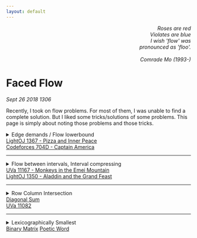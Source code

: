 ```yaml
---
layout: default
---
```


<div style="text-align: right; font-style: oblique;">
  Roses are red<br/>
  Violates are blue<br/>
  I wish 'flow' was<br/>
  pronounced as 'floo'.<br/>
  <br/>
  Comrade Mo (1993-)
</div>

# Faced Flow
_Sept 26 2018 1306_

Recently, I took on flow problems. For most of them, I was unable to find a complete solution. But I liked some tricks/solutions of some problems. This page is simply about noting those problems and those tricks.

<details>
  <summary>
    Edge demands / Flow lowerbound<br/>
    <a href="http://lightoj.com/volume_showproblem.php?problem=1367">LightOJ 1367 - Pizza and Inner Peace</a><br/>
    <a href="https://codeforces.com/problemset/problem/704/D">Codeforces 704D - Captain America</a>
  </summary>
  <br>
  In the given graph, a number of flow needs to be passed at least through edges. This value of minimum flow varies depending on edges. This is a good note solving this problem: <a href="http://jeffe.cs.illinois.edu/teaching/algorithms/notes/25-maxflowext.pdf">#</a>
</details>

<hr/>

<details>
  <summary>
    Flow between intervals, Interval compressing<br/>
    <a href="https://uva.onlinejudge.org/index.php?option=com_onlinejudge&Itemid=8&category=24&page=show_problem&problem=2108">UVa 11167 - Monkeys in the Emei Mountain</a><br/>
    <a href="http://lightoj.com/volume_showproblem.php?problem=1350">LightOJ 1350 - Aladdin and the Grand Feast</a>
  </summary>
  <br/>

  Both problems are quite the same. The UVa Monkeys:

  <blockquote>
    Xuexue is a pretty monkey living in the Emei mountain. She is extremely thirsty during time 2 and
    time 9 everyday, so she must drink 2 units water during this period. She may drink water more than
    once, as long as the total amount of water she drinks is exactly 2 - she never drinks more than she
    needs. Xuexue drinks 1 unit water in one time unit, so she may drinks from time 2 to time 4, or from
    3 to 5, . . ., or from 7 to 9, or even drinks twice: first from 2 to 3, then from 8 to 9. But she can’t drink
    from 1 to 3 since she’s not thirsty at time 1, and she can’t drink from 8 to 10, since she must finish at
    time 9.
    <br/><br/>
    There are many monkeys like Xuexue: we use a triple (v, a, b) to describe a monkey who is thirsty
    during time a and b, and must drink exactly v units of water during that period. Every monkey drinks
    at the same speed (i.e. one unit water per unit time).
    <br/><br/>
    Unfortunately, people keep on doing something bad on the environment in Emei Mountain. Eventually,
    there are only one unpolluted places for monkeys to drink. Further more, the place is so small
    that at most m monkeys can drink water together. Monkeys like to help each other, so they want to
    find a way to satisfy all the monkeys’ need. Could you help them?
  </blockquote>

  I think the solution is best explained <a href="https://abitofcs.blogspot.com/2014/12/uva-11167-monkeys-in-emei-mountain.html">here</a>.

  <blockquote>
    A pretty tough maxflow problem. Oh yes, this is a bipartite matching problem between N monkeys and 50000 time intervals. The simplest way to think about this problem is to have N nodes representing monkeys, 50000 nodes representing time intervals, and two nodes S and T which are source and sink respectively. A monkey has to drink v times, hence we add an edge between S and that monkey with capacity v. This monkey can drink from time interval s to t, so we add an edge to each time interval from s to t by capacity 1 each. Finally, each time interval can only be shared between M monkeys, so for each time interval we add an edge to T with capacity M. The maximum flow from S to T will give us the maximum bipartite matching between the monkeys and the time intervals. If this maximum flow exactly equals to the total times all monkeys have to drink, we have found a valid matching.
    <br/><br/>
    However, that is only half of the story. If we implement it directly using 50000 time intervals, we are faced with a huge running time (since it is O(VE2), with V at least 50000 and E is O(V2), with best case running time of O(V2), still too big). Hence we need to consider the time intervals in a more compressed manner. The easiest way to do this is by breaking the intervals (s,t) into smaller intervals only if there are intersections with other intervals. (E.g., if we have monkey 1 drinking from interval (3, 7), and monkey 2 drinking from interval (4, 12), we can break the intervals into (3, 4), (4, 7), and (7, 12) ). What is the bound of the number of intervals in the end? We can think of this incrementally, in each addition of monkey, we will have to break at most two existing interval, introducing 2 new interval segments. Hence in total we will have O(N) intervals. Thus we have pushed V to O(N). :D
  <br/><br/>  
    The last thing needed is a careful implementation and a strong heart to face several WAs..
  </blockquote>

  <details>
    <summary>C++ Implementation of LightOJ 1350</summary>
    <script src="https://pastebin.com/embed_js/HWiw3gkK">Solution of LightOJ 1350</script>
  </details>
</details>

<hr/>

<details>
  <summary>
    Row Column Intersection<br/>
    <a href="http://lightoj.com/volume_showproblem.php?problem=1262">Diagonal Sum</a><br/>
    <a href="https://uva.onlinejudge.org/external/110/p11082.pdf">UVa 11082</a>
  </summary>
  <br/>
  There's a grid. You're given the summation of values in each row and the summation of values in each column. Find out any possible grid.<br/>
  Simply keep two sets of nodes. One for rows, another for columns. Add src to rows with capacity=row_sum and cols to sink with capacity=col_sum. Between every row and col add edge with capacity=INF. grid(i, j) will be the flow that passes through the edge with endpoints row_i and col_j.
</details>

<hr/>

<details>
  <summary>
    Lexicographically Smallest<br/>
    <a href="http://lightoj.com/volume_showproblem.php?problem=1330">Binary Matrix</a>
    <a href="https://www.codechef.com/problems/AMLEX">Poetic Word</a>
  </summary>
  <br/>
  You're given row sums and col sums of a binary matrix. Find out the lexicographically smallest binary matrix possible.<br/>
  Firstly, we find out any binary matrix. Then, for each cell having a 1, we try to find an augmenting path neglecting the corresponding edge of that cell. If we can find such a path, it means that we can put a 0 there. So we put a 0 there and block the edge. If, in the first place, there was a 0 at the cell, we block the edge too. Further in code.
  <br/>
  
  <details>
    <summary>
      C++ implementation
    </summary>
    <script src="https://pastebin.com/embed_js/YEnQHKEQ"></script>
  </details>
  <br/>
  
  In Poetic Word, you're told to generate a string with given frequency of characters. You're also told certain letters can have certain positions in the string. You're asked to generate the lexicographically smallest string possible.<br/>
  Um, if this was a binary string we could have done this like Binary Matrix. But as there are 26 characters possible, we try each letter for each position and build a graph, then run flow.
  <details>
    <summary>
      C++ implementation of Poetic Word
    </summary>
    <script src="https://pastebin.com/embed_js/HzxSeEsd"></script>
  </details>
</details>
